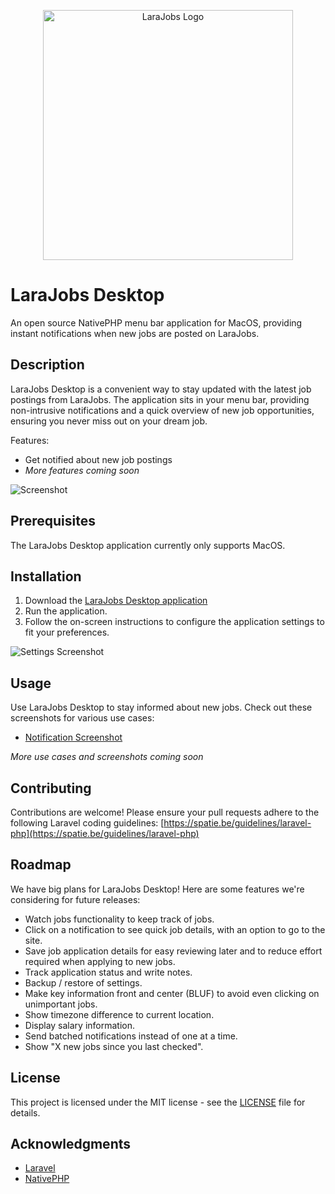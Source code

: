 <p align="center"><a href="https://larajobs.com" target="_blank"><img src="https://raw.githubusercontent.com/LukeTowers/larajobs-desktop/main/public/images/larajobs.svg" width="400" alt="LaraJobs Logo"></a></p>

# LaraJobs Desktop

An open source NativePHP menu bar application for MacOS, providing instant notifications when new jobs are posted on LaraJobs.

## Description

LaraJobs Desktop is a convenient way to stay updated with the latest job postings from LaraJobs. The application sits in your menu bar, providing non-intrusive notifications and a quick overview of new job opportunities, ensuring you never miss out on your dream job.

Features:
- Get notified about new job postings
- *More features coming soon*

![Screenshot](https://raw.githubusercontent.com/UserScape/larajobs-desktop/main/public/images/screenshots/screenshot.png)

## Prerequisites

The LaraJobs Desktop application currently only supports MacOS.

## Installation

1. Download the [LaraJobs Desktop application](link)
2. Run the application.
3. Follow the on-screen instructions to configure the application settings to fit your preferences.

![Settings Screenshot](https://raw.githubusercontent.com/UserScape/larajobs-desktop/main/public/images/screenshots/settings-screenshot.png)

## Usage

Use LaraJobs Desktop to stay informed about new jobs. Check out these screenshots for various use cases:

- [Notification Screenshot](https://raw.githubusercontent.com/UserScape/larajobs-desktop/main/public/images/screenshots/notification-screenshot.png)

*More use cases and screenshots coming soon*

## Contributing

Contributions are welcome! Please ensure your pull requests adhere to the following Laravel coding guidelines: [https://spatie.be/guidelines/laravel-php](https://spatie.be/guidelines/laravel-php)

## Roadmap

We have big plans for LaraJobs Desktop! Here are some features we're considering for future releases:

- Watch jobs functionality to keep track of jobs.
- Click on a notification to see quick job details, with an option to go to the site.
- Save job application details for easy reviewing later and to reduce effort required when applying to new jobs.
- Track application status and write notes.
- Backup / restore of settings.
- Make key information front and center (BLUF) to avoid even clicking on unimportant jobs.
- Show timezone difference to current location.
- Display salary information.
- Send batched notifications instead of one at a time.
- Show "X new jobs since you last checked".

## License

This project is licensed under the MIT license - see the [LICENSE](LICENSE) file for details.

## Acknowledgments

- [Laravel](https://laravel.com/)
- [NativePHP](https://nativephp.com/)

